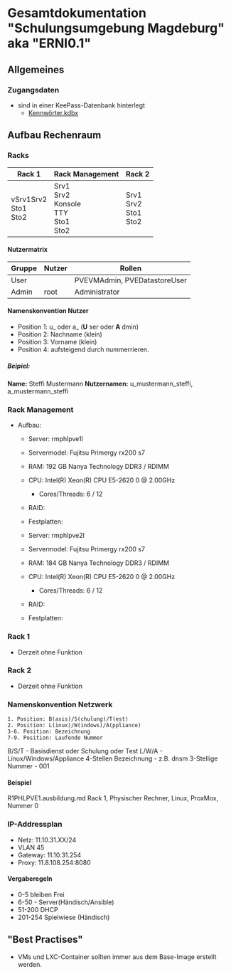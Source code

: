 # Gesamtdokumentation "Schulungsumgebung Magdeburg" aka "ERNI0.1"

## Allgemeines
### Zugangsdaten
* sind in einer KeePass-Datenbank hinterlegt
    * [Kennwörter.kdbx](./Zugangsdaten/Kennwörter.kdbx)

## Aufbau Rechenraum
### Racks
| Rack 1                                   	| Rack Management                                	| Rack 2                                      	|
|------------------------------------------	|------------------------------------------------	|---------------------------------------------	|
| vSrv1Srv2<br>Sto1<br>Sto2 	| Srv1<br>Srv2<br>Konsole<br>TTY<br>Sto1<br>Sto2 	| Srv1<br>Srv2<br>Sto1<br>Sto2 	|


#### Nutzermatrix
Gruppe	|Nutzer					| Rollen
----  	|---					|---
User	|					| PVEVMAdmin, PVEDatastoreUser
Admin	|root					| Administrator

#### Namenskonvention Nutzer
- Position 1: u_ oder a_ (__U__ ser oder __A__ dmin)
- Position 2: Nachname (klein)
- Position 3: Vorname (klein)
- Position 4: aufsteigend durch nummerrieren.
##### Beipiel:
__Name:__ Steffi Mustermann
__Nutzernamen:__ u_mustermann_steffi,
		 a_mustermann_steffi

### Rack Management
 - Aufbau:
    - Server: rmphlpve1l
    - Servermodel: Fujitsu Primergy rx200 s7
    - RAM: 192 GB Nanya Technology DDR3 / RDIMM
    - CPU: Intel(R) Xeon(R) CPU E5-2620 0 @ 2.00GHz
      - Cores/Threads: 6 / 12
    - RAID:
    - Festplatten:

    - Server: rmphlpve2l
    - Servermodel: Fujitsu Primergy rx200 s7
    - RAM: 184 GB Nanya Technology DDR3 / RDIMM
    - CPU: Intel(R) Xeon(R) CPU E5-2620 0 @ 2.00GHz
      - Cores/Threads: 6 / 12
    - RAID:
    - Festplatten:
### Rack 1
- Derzeit ohne Funktion

### Rack 2
- Derzeit ohne Funktion

### Namenskonvention Netzwerk
```
1. Position: B(asis)/S(chulung)/T(est)
2. Position: L(inux)/W(indows)/A(ppliance)
3-6. Position: Bezeichnung
7-9. Position: Laufende Nummer
```



B/S/T - Basisdienst oder Schulung oder Test
L/W/A - Linux/Windows/Appliance
4-Stellen Bezeichnung - z.B. dnsm
3-Stellige Nummer - 001
#### Beispiel
R1PHLPVE1.ausbildung.md
Rack 1, Physischer Rechner, Linux, ProxMox, Nummer 0

### IP-Addressplan
* Netz: 11.10.31.XX/24
* VLAN 45
* Gateway: 11.10.31.254
* Proxy: 11.8.108.254:8080

#### Vergaberegeln
* 0-5 bleiben Frei
* 6-50 - Server(Händisch/Ansible)
* 51-200 DHCP
* 201-254 Spielwiese (Händisch)

## "Best Practises"
- VMs und LXC-Container sollten immer aus dem Base-Image erstellt werden.

